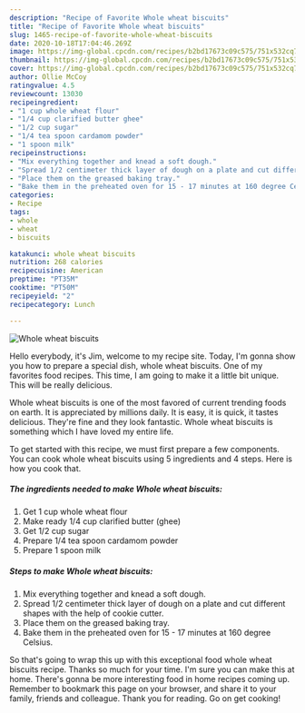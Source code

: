```yaml
---
description: "Recipe of Favorite Whole wheat biscuits"
title: "Recipe of Favorite Whole wheat biscuits"
slug: 1465-recipe-of-favorite-whole-wheat-biscuits
date: 2020-10-18T17:04:46.269Z
image: https://img-global.cpcdn.com/recipes/b2bd17673c09c575/751x532cq70/whole-wheat-biscuits-recipe-main-photo.jpg
thumbnail: https://img-global.cpcdn.com/recipes/b2bd17673c09c575/751x532cq70/whole-wheat-biscuits-recipe-main-photo.jpg
cover: https://img-global.cpcdn.com/recipes/b2bd17673c09c575/751x532cq70/whole-wheat-biscuits-recipe-main-photo.jpg
author: Ollie McCoy
ratingvalue: 4.5
reviewcount: 13030
recipeingredient:
- "1 cup whole wheat flour"
- "1/4 cup clarified butter ghee"
- "1/2 cup sugar"
- "1/4 tea spoon cardamom powder"
- "1 spoon milk"
recipeinstructions:
- "Mix everything together and knead a soft dough."
- "Spread 1/2 centimeter thick layer of dough on a plate and cut different shapes with the help of cookie cutter."
- "Place them on the greased baking tray."
- "Bake them in the preheated oven for 15 - 17 minutes at 160 degree Celsius."
categories:
- Recipe
tags:
- whole
- wheat
- biscuits

katakunci: whole wheat biscuits 
nutrition: 268 calories
recipecuisine: American
preptime: "PT35M"
cooktime: "PT50M"
recipeyield: "2"
recipecategory: Lunch

---
```



![Whole wheat biscuits](https://img-global.cpcdn.com/recipes/b2bd17673c09c575/751x532cq70/whole-wheat-biscuits-recipe-main-photo.jpg)

Hello everybody, it's Jim, welcome to my recipe site. Today, I'm gonna show you how to prepare a special dish, whole wheat biscuits. One of my favorites food recipes. This time, I am going to make it a little bit unique. This will be really delicious.

Whole wheat biscuits is one of the most favored of current trending foods on earth. It is appreciated by millions daily. It is easy, it is quick, it tastes delicious. They're fine and they look fantastic. Whole wheat biscuits is something which I have loved my entire life.




To get started with this recipe, we must first prepare a few components. You can cook whole wheat biscuits using 5 ingredients and 4 steps. Here is how you cook that.

<!--inarticleads1-->

##### The ingredients needed to make Whole wheat biscuits:

1. Get 1 cup whole wheat flour
1. Make ready 1/4 cup clarified butter (ghee)
1. Get 1/2 cup sugar
1. Prepare 1/4 tea spoon cardamom powder
1. Prepare 1 spoon milk




<!--inarticleads2-->

##### Steps to make Whole wheat biscuits:

1. Mix everything together and knead a soft dough.
1. Spread 1/2 centimeter thick layer of dough on a plate and cut different shapes with the help of cookie cutter.
1. Place them on the greased baking tray.
1. Bake them in the preheated oven for 15 - 17 minutes at 160 degree Celsius.




So that's going to wrap this up with this exceptional food whole wheat biscuits recipe. Thanks so much for your time. I'm sure you can make this at home. There's gonna be more interesting food in home recipes coming up. Remember to bookmark this page on your browser, and share it to your family, friends and colleague. Thank you for reading. Go on get cooking!

